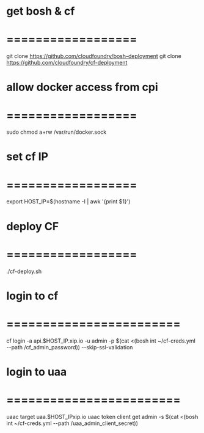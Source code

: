 

# get bosh & cf
# ==================
git clone https://github.com/cloudfoundry/bosh-deployment
git clone https://github.com/cloudfoundry/cf-deployment

# allow docker access from cpi
# ==================
sudo chmod a+rw /var/run/docker.sock

# set cf IP
# ==================
export HOST_IP=$(hostname -I | awk '{print $1}')

# deploy CF
# ==================
./cf-deploy.sh

# login to cf
# ========================
cf login -a api.$HOST_IP.xip.io -u admin -p $(cat <(bosh int ~/cf-creds.yml --path /cf_admin_password))  --skip-ssl-validation

# login to uaa
# ========================
uaac target uaa.$HOST_IPxip.io 
uaac token client get admin -s $(cat <(bosh int ~/cf-creds.yml --path /uaa_admin_client_secret))

